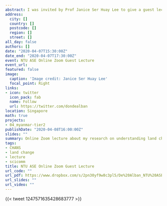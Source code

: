 ```yaml
---
abstract: I was invited by Prof Janice Ser Huay Lee to give a guest lecture for her students studying Coupled Human and Natural Systems at the Asian School of Environment of the Nanyang Technological University. I shared about my ongoing research on understanding land-system change in Myanmar, as well as scale-up work in mainland Southeast Asia, which was particularly aligned to her course topic for the week on forests and agriculture.
address:
  city: []
  country: []
  postcode: []
  region: []
  street: []
all_day: false
authors: []
date: "2020-04-07T15:30:00Z"
date_end: "2020-04-07T17:30:00Z"
event: NTU ASE Online Zoom Guest Lecture 
event_url: 
featured: false
image:
  caption: 'Image credit: Janice Ser Huay Lee'
  focal_point: Right
links:
- icon: twitter
  icon_pack: fab
  name: Follow
  url: https://twitter.com/dondealban
location: Singapore
math: true
projects:
- 04_myanmar-tier2
publishDate: "2020-04-08T16:00:00Z"
slides: ""
summary: Online Zoom lecture about my research on understanding land change in Myanmar and the rest of Southeast Asia given to undergraduate and postgraduate students of Prof Janice Ser Huay Lee at the Asian School of Environment of Nanyang Technological University.
tags:
- CHANS
- land change
- lecture
- scicomm
title: NTU ASE Online Zoom Guest Lecture
url_code: ""
url_pdf: https://www.dropbox.com/s/2pn30yf9w8c3pl5/De%20Alban_NTU%20ASE%20Online%20Zoom%20Lecture_Lecture%20Slides.pdf?dl=0
url_slides: ""
url_video: ""
---
```

{{< tweet 1247571635428683777 >}}
